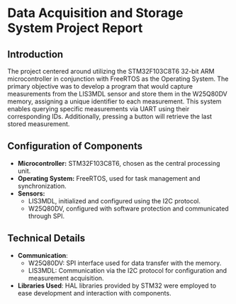 # Data Acquisition and Storage System Project Report

## Introduction
The project centered around utilizing the STM32F103C8T6 32-bit ARM microcontroller in conjunction with FreeRTOS as the Operating System. 
The primary objective was to develop a program that would capture measurements from the LIS3MDL sensor and store them in the W25Q80DV memory, 
assigning a unique identifier to each measurement. This system enables querying specific measurements via UART using their corresponding IDs. 
Additionally, pressing a button will retrieve the last stored measurement.

## Configuration of Components
- **Microcontroller:** STM32F103C8T6, chosen as the central processing unit.
- **Operating System:** FreeRTOS, used for task management and synchronization.
- **Sensors:** 
  - LIS3MDL, initialized and configured using the I2C protocol.
  - W25Q80DV, configured with software protection and communicated through SPI.

## Technical Details
- **Communication**: 
  - W25Q80DV: SPI interface used for data transfer with the memory.
  - LIS3MDL: Communication via the I2C protocol for configuration and measurement acquisition.
- **Libraries Used**: HAL libraries provided by STM32 were employed to ease development and interaction with components.
